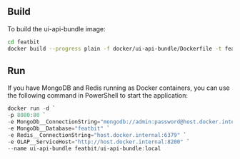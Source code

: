 ## Build

To build the ui-api-bundle image:

```bash
cd featbit
docker build --progress plain -f docker/ui-api-bundle/Dockerfile -t featbit/ui-api-bundle:local .
```

## Run

If you have MongoDB and Redis running as Docker containers, you can use the following command in PowerShell to start the
application:

```powershell
docker run -d `
-p 8080:80 `
-e MongoDb__ConnectionString="mongodb://admin:password@host.docker.internal:27017" `
-e MongoDb__Database="featbit" `
-e Redis__ConnectionString="host.docker.internal:6379" `
-e OLAP__ServiceHost="http://host.docker.internal:8200" `
--name ui-api-bundle featbit/ui-api-bundle:local
```
